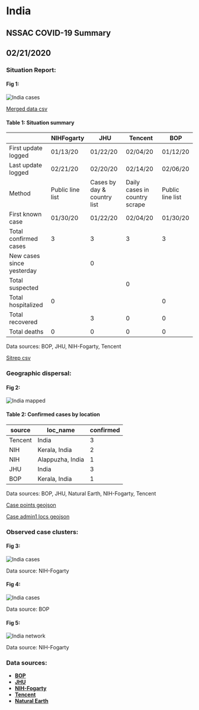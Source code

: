 # India
## NSSAC COVID-19 Summary
## 02/21/2020



### Situation Report:
#### Fig 1:
![India cases](../merged_histories/India_merged_histories.png)

[Merged data csv](https://github.com/SchlittDataSci/SchlittDataSci.github.io/blob/master/data/tables/India_merged_daily.csv)

#### Table 1: Situation summary


|                           | NIHFogarty       | JHU                         | Tencent                       | BOP              |
|---------------------------|------------------|-----------------------------|-------------------------------|------------------|
| First update logged       | 01/13/20         | 01/22/20                    | 02/04/20                      | 01/12/20         |
| Last update logged        | 02/21/20         | 02/20/20                    | 02/14/20                      | 02/06/20         |
| Method                    | Public line list | Cases by day & country list | Daily cases in country scrape | Public line list |
| First known case          | 01/30/20         | 01/22/20                    | 02/04/20                      | 01/30/20         |
| Total confirmed cases     | 3                | 3                           | 3                             | 3                |
| New cases since yesterday |                  | 0                           |                               |                  |
| Total suspected           |                  |                             | 0                             |                  |
| Total hospitalized        | 0                |                             |                               | 0                |
| Total recovered           |                  | 3                           | 0                             | 0                |
| Total deaths              | 0                | 0                           | 0                             | 0                |

Data sources: BOP, JHU, NIH-Fogarty, Tencent


[Sitrep csv](https://github.com/SchlittDataSci/SchlittDataSci.github.io/blob/master/data/tables/India_sitrep.csv)

### Geographic dispersal:
#### Fig 2:
![India mapped](../case_locs/India_case_locs.png)

#### Table 2: Confirmed cases by location


| source   | loc_name         |   confirmed |
|----------|------------------|-------------|
| Tencent  | India            |           3 |
| NIH      | Kerala, India    |           2 |
| NIH      | Alappuzha, India |           1 |
| JHU      | India            |           3 |
| BOP      | Kerala, India    |           1 |

Data sources: BOP, JHU, Natural Earth, NIH-Fogarty, Tencent


[Case points geojson](https://github.com/SchlittDataSci/SchlittDataSci.github.io/blob/master/data/shapes/India_case_locs.geojson)

[Case admin1 locs geojson](https://github.com/SchlittDataSci/SchlittDataSci.github.io/blob/master/data/shapes/India_admin1_locs.geojson)

### Observed case clusters:
#### Fig 3:
![India cases](../cluster_analysis/India_imported_cases_NIHFogarty.png)



Data source: NIH-Fogarty


#### Fig 4:
![India cases](../cluster_analysis/India_imported_cases_BOP.png)



Data source: BOP


#### Fig 5:
![India network](../autochthonous_networks/India_network.png)



Data source: NIH-Fogarty


### Data sources:
* **[BOP](https://github.com/beoutbreakprepared/nCoV2019)**
* **[JHU](https://github.com/CSSEGISandData/COVID-19)** 
* **[NIH-Fogarty](https://docs.google.com/spreadsheets/d/1jS24DjSPVWa4iuxuD4OAXrE3QeI8c9BC1hSlqr-NMiU/edit#gid=1187587451)** 
* **[Tencent](https://news.qq.com/zt2020/page/feiyan.htm)**
* **[Natural Earth](https://www.naturalearthdata.com/forums/forum/natural-earth-map-data/cultural-vectors/admin-1-states-provinces-and-their-boundaries/)**

<!-- Global site tag (gtag.js) - Google Analytics -->
<script async src="https://www.googletagmanager.com/gtag/js?id=UA-158816269-1"></script>
<script>
  window.dataLayer = window.dataLayer || [];
  function gtag(){dataLayer.push(arguments);}
  gtag('js', new Date());

  gtag('config', 'UA-158816269-1');
</script>
